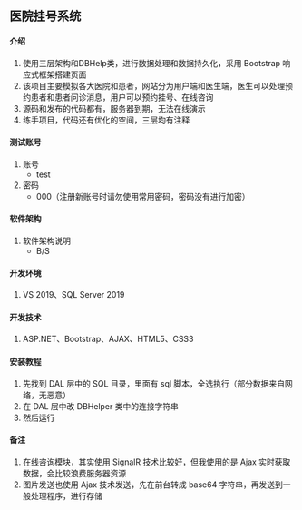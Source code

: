 ## 医院挂号系统

#### 介绍

1. 使用三层架构和DBHelp类，进行数据处理和数据持久化，采用 Bootstrap 响应式框架搭建页面
2. 该项目主要模拟各大医院和患者，网站分为用户端和医生端，医生可以处理预约患者和患者问诊消息，用户可以预约挂号、在线咨询
3. 源码和发布的代码都有，服务器到期，无法在线演示
4. 练手项目，代码还有优化的空间，三层均有注释

#### 测试账号

1. 账号
	- test
2. 密码
	- 000（注册新账号时请勿使用常用密码，密码没有进行加密）

#### 软件架构

1. 软件架构说明
	- B/S

#### 开发环境

1. VS 2019、SQL Server 2019

#### 开发技术

1. ASP.NET、Bootstrap、AJAX、HTML5、CSS3

#### 安装教程

1.  先找到 DAL 层中的 SQL 目录，里面有 sql 脚本，全选执行（部分数据来自网络，无恶意）
2.  在 DAL 层中改 DBHelper 类中的连接字符串
3.  然后运行

#### 备注

1.  在线咨询模块，其实使用 SignalR 技术比较好，但我使用的是 Ajax 实时获取数据，会比较浪费服务器资源
2.  图片发送也使用 Ajax 技术发送，先在前台转成 base64 字符串，再发送到一般处理程序，进行存储